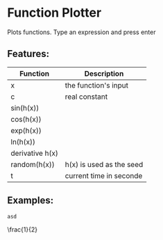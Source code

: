 # Function Plotter

Plots functions.
Type an expression and press enter

## Features:

|    Function     |       Description        |
|-----------------|--------------------------|
| x               | the function's input     |
| c               | real constant            |
| sin(h(x))       |                          |
| cos(h(x))       |                          |
| exp(h(x))       |                          |
| ln(h(x))        |                          |
| derivative h(x) |                          |
| random(h(x))    | h(x) is used as the seed |
| t               | current time in seconde  |

## Examples:

```
asd
```
\frac{1}{2}
